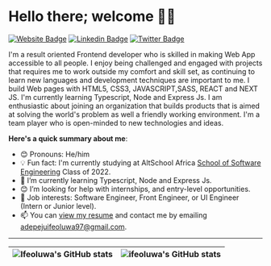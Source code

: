 # Hello there; welcome 👋🏾

 [![Website Badge](https://img.shields.io/badge/-ifeoluwaade.netlify.app-000000?style=for-the-badge&logo=Google-Chrome&logoColor=white&link=https://ifeoluwaade.netlify.app/)](https://ifeoluwaade.netlify.app/) [![Linkedin Badge](https://img.shields.io/badge/-adepejuifeoluwa-blue?style=for-the-badge&logo=Linkedin&logoColor=white&link=https://www.linkedin.com/in/adepejuifeoluwa)](https://www.linkedin.com/in/adepejuifeoluwa) [![Twitter Badge](https://img.shields.io/badge/-@AdepejuStephen-1ca0f1?style=for-the-badge&logo=twitter&logoColor=white&link=https://twitter.com/AdepejuStephen)](https://twitter.com/AdepejuStephen)

I'm a result oriented Frontend developer who is skilled in making Web App accessible to all people. I enjoy being challenged and engaged with projects that requires me to work outside my comfort and skill set, as continuing to learn new languages and development techniques are important to me. I build Web pages with HTML5, CSS3, JAVASCRIPT,SASS, REACT and NEXT JS. I'm currently learning Typescript, Node and Express Js. I am enthusiastic about joining an organization that builds products that is aimed at solving the world's problem as well a friendly working environment. I'm a team player who is open-minded to new technologies and ideas.

**Here's a quick summary about me**:

- 😊 Pronouns: He/him
- 💡 Fun fact: I'm currently studying at AltSchool Africa [School of Software Engineering](https://altschoolafrica.com/schools/engineering) Class of 2022.
- 🌱 I’m currently learning Typescript, Node and Express Js.
- 😊 I’m looking for help with  internships, and entry-level opportunities.
- 💼 Job interests: Software Engineer, Front Engineer, or UI Engineer (Intern or Junior level).
- 📫 You can [view my resume](#) and contact me by emailing adepejuifeoluwa97@gmail.com.

---

| <img align="center" src="https://github-readme-stats.vercel.app/api?username=Adepejustephen&show_icons=true&include_all_commits=true&hide_border=true" alt="Ifeoluwa's GitHub stats" /> | <img align="center" src="https://github-readme-stats.vercel.app/api/top-langs/?username=Adepejustephen&langs_count=8&layout=compact&hide_border=true" alt="ifeoluwa's GitHub stats" /> |
| ------------- | ------------- |
